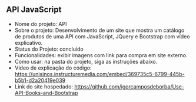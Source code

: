 ## API JavaScript
- Nome do projeto: API
- Sobre o projeto: Desenvolvimento de um site que mostra um catálogo de produtos de uma API com JavaScript, JQuery e Bootstrap com vídeo explicativo.
- Status do Projeto: concluído
- Funcionalidades:  exibir imagens com link para compra em site externo.
- Como usar: na pasta do projeto, siga as instruções abaixo.
- Vídeo de explicação do código: https://unisinos.instructuremedia.com/embed/369735c5-6799-445b-b5b1-d2a20419e039 
- Link do site hospedado: https://github.com/igorcamposdeborba/Use-API-Books-and-Bootstrap 
